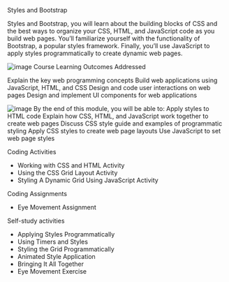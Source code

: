 Styles and Bootstrap

Styles and Bootstrap, you will learn about the building blocks of CSS and the best ways to organize your CSS, HTML, 
and JavaScript code as you build web pages. You’ll familiarize yourself with the functionality of Bootstrap, a popular styles framework. 
Finally, you’ll use JavaScript to apply styles programmatically to create dynamic web pages.

![image](https://user-images.githubusercontent.com/105542222/213896109-466cb295-f179-422d-b2a3-44db17f3971b.png)
Course Learning Outcomes Addressed

Explain the key web programming concepts
Build web applications using JavaScript, HTML, and CSS
Design and code user interactions on web pages
Design and implement UI components for web applications

![image](https://user-images.githubusercontent.com/105542222/213896118-56f50d71-bc10-4f9c-acf8-4fa364e53a2f.png)
By the end of this module, you will be able to:
Apply styles to HTML code
Explain how CSS, HTML, and JavaScript work together to create web pages
Discuss CSS style guide and examples of programmatic styling 
Apply CSS styles to create web page layouts
Use JavaScript to set web page styles


Coding Activities
* Working with CSS and HTML Activity
* Using the CSS Grid Layout Activity
* Styling A Dynamic Grid Using JavaScript Activity

Coding Assignments
* Eye Movement Assignment


Self-study activities

* Applying Styles Programmatically
* Using Timers and Styles
* Styling the Grid Programmatically
* Animated Style Application
* Bringing It All Together
* Eye Movement Exercise


